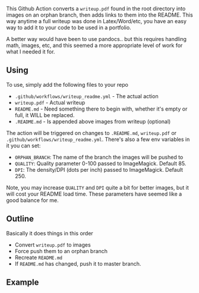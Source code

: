 This Github Action converts a `writeup.pdf` found in the root directory into images on an orphan branch, then adds links to them into the README. This way anytime a full writeup was done in Latex/Word/etc, you have an easy way to add it to your code to be used in a portfolio.

A better way would have been to use pandocs.. but this requires handling math, images, etc, and this seemed a more appropriate level of work for what I needed it for.

## Using

To use, simply add the following files to your repo
* `.github/workflows/writeup_readme.yml` - The actual action
* `writeup.pdf` - Actual writeup
* `README.md` - Need something there to begin with, whether it's empty or full, it WILL be replaced.
* `.README.md` - Is appended above images from writeup (optional)

The action will be triggered on changes to `.README.md`, `writeup.pdf` or `.github/workflows/writeup_readme.yml`. There's also a few env variables in it you can set:
* `ORPHAN_BRANCH`: The name of the branch the images will be pushed to
* `QUALITY`: Quality parameter 0-100 passed to ImageMagick. Default 85.
* `DPI`: The density/DPI (dots per inch) passed to ImageMagick. Default 250.

Note, you may increase `QUALITY` and `DPI` quite a bit for better images, but it will cost your README load time. These parameters have seemed like a good balance for me.

## Outline

Basically it does things in this order
* Convert `writeup.pdf` to images
* Force push them to an orphan branch
* Recreate `README.md`
* If `README.md` has changed, push it to master branch.

## Example